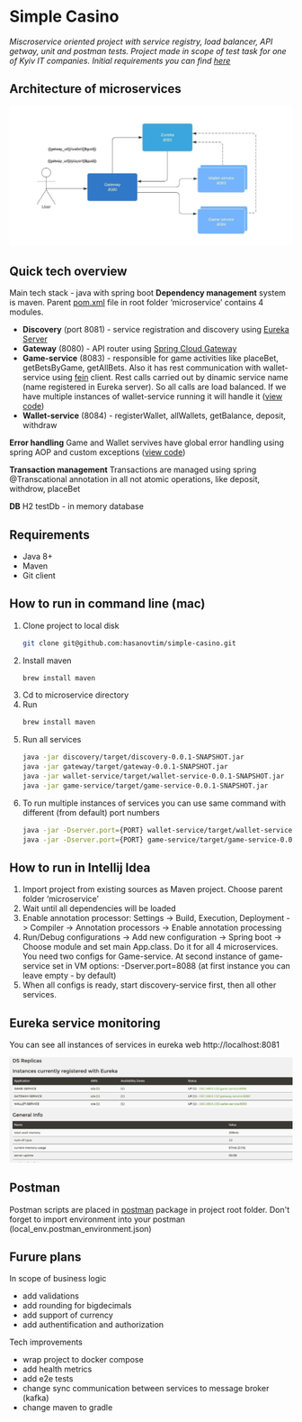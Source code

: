# Simple Casino
*Miscroservice oriented project with service registry, load balancer, API getway, unit and postman tests. Project made in scope of test task for one of Kyiv IT companies. Initial requirements you can find [here](https://github.com/hasanovtim/simple-casino/blob/main/docs/assignment.pdf)*

## Architecture of microservices
![](https://github.com/hasanovtim/simple-casino/blob/main/docs/architecture.jpeg)

## Quick tech overview
Main tech stack - java with spring boot 
**Dependency management** system is  maven. Parent [pom.xml](https://github.com/hasanovtim/simple-casino/blob/main/pom.xml) file in root folder ‘microservice’ contains 4 modules. 
- **Discovery** (port 8081) - service registration and discovery using [Eureka Server](https://spring.io/guides/gs/service-registration-and-discovery)
- **Gateway** (8080) - API router using [Spring Cloud Gateway](https://spring.io/projects/spring-cloud-gateway)
- **Game-service** (8083) - responsible for game activities like placeBet, getBetsByGame, getAllBets. Also it has rest communication with wallet-service using [fein](https://cloud.spring.io/spring-cloud-netflix/multi/multi_spring-cloud-feign.html) client. Rest calls carried out by dinamic service name (name registered in Eureka server). So all calls are load balanced. If we have multiple instances of wallet-service running it will handle it ([view code](https://github.com/hasanovtim/simple-casino/blob/main/game-service/src/main/java/com/simplecasino/gameservice/service/WalletClient.java))
- **Wallet-service** (8084) - registerWallet, allWallets, getBalance, deposit, withdraw

**Error handling**
Game and Wallet servives have global error handling using spring AOP and custom exceptions ([view code](https://github.com/hasanovtim/simple-casino/tree/main/game-service/src/main/java/com/simplecasino/gameservice/exception))

**Transaction management**
Transactions are managed using spring @Transcational annotation in all not atomic operations, like deposit, withdrow, placeBet

**DB**
H2 testDb - in memory database


## Requirements
- Java 8+
- Maven
- Git client

## How to run in command line (mac)
1. Clone project to local disk
    ```sh
    git clone git@github.com:hasanovtim/simple-casino.git
    ```
2. Install maven 
    ```sh
    brew install maven
    ```
3. Cd to microservice directory
4. Run
    ```sh
    brew install maven
    ```
5. Run all services
    ```sh
    java -jar discovery/target/discovery-0.0.1-SNAPSHOT.jar
    java -jar gateway/target/gateway-0.0.1-SNAPSHOT.jar
    java -jar wallet-service/target/wallet-service-0.0.1-SNAPSHOT.jar
    java -jar game-service/target/game-service-0.0.1-SNAPSHOT.jar
    ```
6. To run multiple instances of services you can use same command with different (from default) port numbers
    ```sh
    java -jar -Dserver.port={PORT} wallet-service/target/wallet-service-0.0.1-SNAPSHOT.jar
    java -jar -Dserver.port={PORT} game-service/target/game-service-0.0.1-SNAPSHOT.jar
    ```
  
## How to run in Intellij Idea

1. Import project from existing sources as Maven project. Choose parent folder ‘microservice’
2. Wait until all dependencies will be loaded
3. Enable annotation processor: Settings -> Build, Execution, Deployment -> Compiler
-> Annotation processors -> Enable annotation processing
4. Run/Debug configurations -> Add new configuration -> Spring boot -> Choose
module and set main App.class. Do it for all 4 microservices.
You need two configs for Game-service. At second instance of game-service set in
VM options: -Dserver.port=8088 (at first instance you can leave empty - by default)
5. When all configs is ready, start discovery-service first, then all other services.

## Eureka service monitoring
You can see all instances of services in eureka web http://localhost:8081

![](https://github.com/hasanovtim/simple-casino/blob/main/docs/eureka.png)

## Postman
Postman scripts are placed in [postman](https://github.com/hasanovtim/simple-casino/tree/main/postman) package in project root folder. Don't forget to import environment into your postman (local_env.postman_environment.json)

## Furure plans

In scope of business logic
- add validations
- add rounding for bigdecimals
- add support of currency
- add authentification and authorization

Tech improvements
- wrap project to docker compose
- add health metrics
- add e2e tests
- change sync communication between services to message broker (kafka)
- change maven to gradle
 


